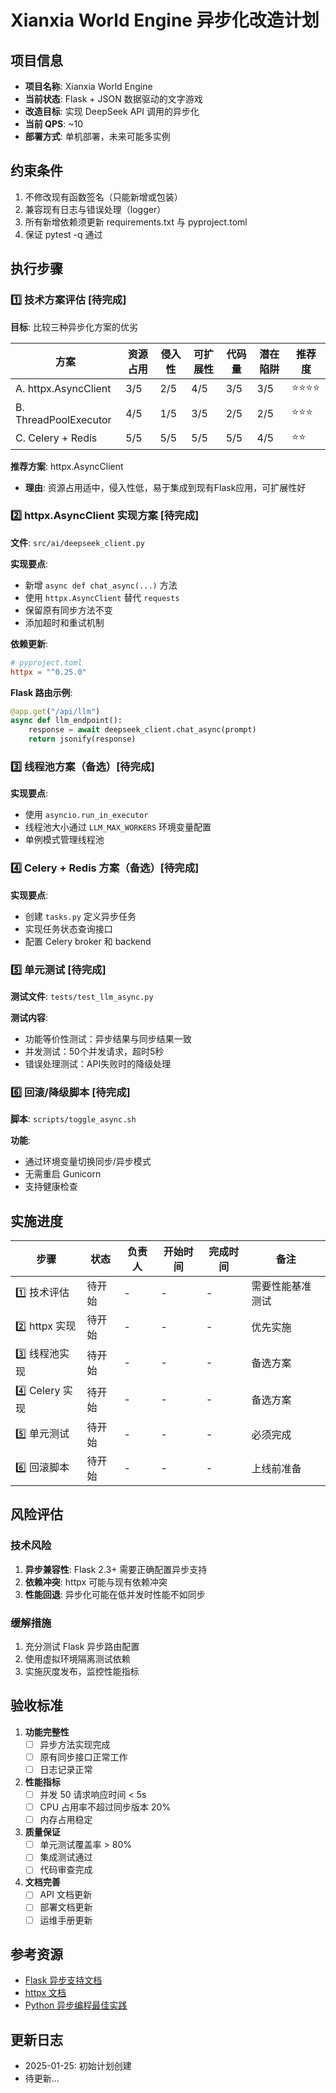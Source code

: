 # Xianxia World Engine 异步化改造计划

## 项目信息
- **项目名称**: Xianxia World Engine  
- **当前状态**: Flask + JSON 数据驱动的文字游戏  
- **改造目标**: 实现 DeepSeek API 调用的异步化  
- **当前 QPS**: ~10  
- **部署方式**: 单机部署，未来可能多实例  

## 约束条件
1. 不修改现有函数签名（只能新增或包装）
2. 兼容现有日志与错误处理（logger）
3. 所有新增依赖须更新 requirements.txt 与 pyproject.toml
4. 保证 pytest -q 通过

## 执行步骤

### 1️⃣ 技术方案评估 [待完成]

**目标**: 比较三种异步化方案的优劣

| 方案 | 资源占用 | 侵入性 | 可扩展性 | 代码量 | 潜在陷阱 | 推荐度 |
|------|---------|--------|----------|---------|-----------|--------|
| A. httpx.AsyncClient | 3/5 | 2/5 | 4/5 | 3/5 | 3/5 | ⭐⭐⭐⭐ |
| B. ThreadPoolExecutor | 4/5 | 1/5 | 3/5 | 2/5 | 2/5 | ⭐⭐⭐ |
| C. Celery + Redis | 5/5 | 5/5 | 5/5 | 5/5 | 4/5 | ⭐⭐ |

**推荐方案**: httpx.AsyncClient
- **理由**: 资源占用适中，侵入性低，易于集成到现有Flask应用，可扩展性好

### 2️⃣ httpx.AsyncClient 实现方案 [待完成]

**文件**: `src/ai/deepseek_client.py`

**实现要点**:
- 新增 `async def chat_async(...)` 方法
- 使用 `httpx.AsyncClient` 替代 `requests`
- 保留原有同步方法不变
- 添加超时和重试机制

**依赖更新**:
```toml
# pyproject.toml
httpx = "^0.25.0"
```

**Flask 路由示例**:
```python
@app.get("/api/llm")
async def llm_endpoint():
    response = await deepseek_client.chat_async(prompt)
    return jsonify(response)
```

### 3️⃣ 线程池方案（备选）[待完成]

**实现要点**:
- 使用 `asyncio.run_in_executor`
- 线程池大小通过 `LLM_MAX_WORKERS` 环境变量配置
- 单例模式管理线程池

### 4️⃣ Celery + Redis 方案（备选）[待完成]

**实现要点**:
- 创建 `tasks.py` 定义异步任务
- 实现任务状态查询接口
- 配置 Celery broker 和 backend

### 5️⃣ 单元测试 [待完成]

**测试文件**: `tests/test_llm_async.py`

**测试内容**:
- 功能等价性测试：异步结果与同步结果一致
- 并发测试：50个并发请求，超时5秒
- 错误处理测试：API失败时的降级处理

### 6️⃣ 回滚/降级脚本 [待完成]

**脚本**: `scripts/toggle_async.sh`

**功能**:
- 通过环境变量切换同步/异步模式
- 无需重启 Gunicorn
- 支持健康检查

## 实施进度

| 步骤 | 状态 | 负责人 | 开始时间 | 完成时间 | 备注 |
|------|------|--------|----------|----------|------|
| 1️⃣ 技术评估 | 待开始 | - | - | - | 需要性能基准测试 |
| 2️⃣ httpx 实现 | 待开始 | - | - | - | 优先实施 |
| 3️⃣ 线程池实现 | 待开始 | - | - | - | 备选方案 |
| 4️⃣ Celery 实现 | 待开始 | - | - | - | 备选方案 |
| 5️⃣ 单元测试 | 待开始 | - | - | - | 必须完成 |
| 6️⃣ 回滚脚本 | 待开始 | - | - | - | 上线前准备 |

## 风险评估

### 技术风险
1. **异步兼容性**: Flask 2.3+ 需要正确配置异步支持
2. **依赖冲突**: httpx 可能与现有依赖冲突
3. **性能回退**: 异步化可能在低并发时性能不如同步

### 缓解措施
1. 充分测试 Flask 异步路由配置
2. 使用虚拟环境隔离测试依赖
3. 实施灰度发布，监控性能指标

## 验收标准

1. **功能完整性**
   - [ ] 异步方法实现完成
   - [ ] 原有同步接口正常工作
   - [ ] 日志记录正常

2. **性能指标**
   - [ ] 并发 50 请求响应时间 < 5s
   - [ ] CPU 占用率不超过同步版本 20%
   - [ ] 内存占用稳定

3. **质量保证**
   - [ ] 单元测试覆盖率 > 80%
   - [ ] 集成测试通过
   - [ ] 代码审查完成

4. **文档完善**
   - [ ] API 文档更新
   - [ ] 部署文档更新
   - [ ] 运维手册更新

## 参考资源

- [Flask 异步支持文档](https://flask.palletsprojects.com/en/2.3.x/async-await/)
- [httpx 文档](https://www.python-httpx.org/)
- [Python 异步编程最佳实践](https://docs.python.org/3/library/asyncio.html)

## 更新日志

- 2025-01-25: 初始计划创建
- 待更新...